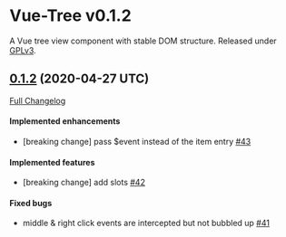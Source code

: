 # Vue-Tree v0.1.2

A Vue tree view component with stable DOM structure.
Released under [GPLv3](https://www.gnu.org/licenses/gpl-3.0.en.html).


## [0.1.2](https://github.com/eidng8/vue-tree/tree/0.1.2) (2020-04-27 UTC)

[Full Changelog](https://github.com/eidng8/vue-tree/compare/Release-v0.0.27...0.1.2)

#### Implemented enhancements

- \[breaking change\] pass $event instead of the item entry [\#43](https://github.com/eidng8/vue-tree/issues/43)

#### Implemented features

- \[breaking change\] add slots [\#42](https://github.com/eidng8/vue-tree/issues/42)

#### Fixed bugs

- middle & right click events are intercepted but not bubbled up [\#41](https://github.com/eidng8/vue-tree/issues/41)

